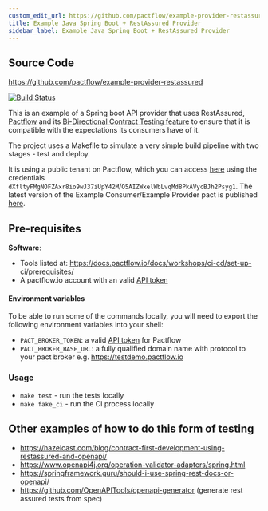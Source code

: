 ```yaml
---
custom_edit_url: https://github.com/pactflow/example-provider-restassured/edit/master/README.md
title: Example Java Spring Boot + RestAssured Provider
sidebar_label: Example Java Spring Boot + RestAssured Provider
---
```


<!-- This file has been synced from the pactflow/example-provider-restassured repository. Please do not edit it directly. The URL of the source file can be found in the custom_edit_url value above -->

## Source Code

https://github.com/pactflow/example-provider-restassured


[![Build Status](https://travis-ci.com/pactflow/example-provider-restassured.svg?branch=master)](https://travis-ci.com/pactflow/example-provider-restassured)

This is an example of a Spring boot API provider that uses RestAssured, [Pactflow](https://pactflow.io) and its [Bi-Directional Contract Testing feature](https://pactflow.io/blog/bi-directional-contracts/) to ensure that it is compatible with the expectations its consumers have of it.

The project uses a Makefile to simulate a very simple build pipeline with two stages - test and deploy.

It is using a public tenant on Pactflow, which you can access [here](https://test.pactflow.io) using the credentials `dXfltyFMgNOFZAxr8io9wJ37iUpY42M`/`O5AIZWxelWbLvqMd8PkAVycBJh2Psyg1`. The latest version of the Example Consumer/Example Provider pact is published [here](https://test.pactflow.io/pacts/provider/pactflow-example-provider/consumer/pactflow-example-consumer/latest).


## Pre-requisites

**Software**:

* Tools listed at: https://docs.pactflow.io/docs/workshops/ci-cd/set-up-ci/prerequisites/
* A pactflow.io account with an valid [API token](https://docs.pactflow.io/docs/getting-started/#configuring-your-api-token)
#### Environment variables

To be able to run some of the commands locally, you will need to export the following environment variables into your shell:

* `PACT_BROKER_TOKEN`: a valid [API token](https://docs.pactflow.io/docs/getting-started/#configuring-your-api-token) for Pactflow
* `PACT_BROKER_BASE_URL`: a fully qualified domain name with protocol to your pact broker e.g. https://testdemo.pactflow.io

### Usage

* `make test` - run the tests locally
* `make fake_ci` - run the CI process locally

## Other examples of how to do this form of testing

* https://hazelcast.com/blog/contract-first-development-using-restassured-and-openapi/
* https://www.openapi4j.org/operation-validator-adapters/spring.html
* https://springframework.guru/should-i-use-spring-rest-docs-or-openapi/
* https://github.com/OpenAPITools/openapi-generator (generate rest assured tests from spec)
